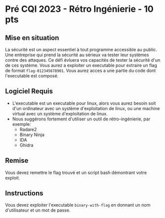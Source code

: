 # Pré CQI 2023 - Rétro Ingénierie - 10 pts

## Mise en situation

La sécurité est un aspect essentiel à tout programme accessible au public. Une entreprise qui prend la sécurité au sérieux va tester leur systèmes contre des attaques. Ce défi évluera vos capacités de tester la sécurité d'un de ces système. Vous aurez a exploiter un executable pour extraire un flag de format `flag-012345678901`. Vous aurez acces a une partie du code dont l'executable est composé.

## Logiciel Requis

* L'executable est un executable pour linux, alors vous aurez besoin soit d'un ordinateur avec un système d'exploitation de linux, ou une machine virtual avec un système d'exploitation de linux.
* Nous suggérons fortement d'utiliser un outil de rétro-ingénierie, par exemple:
  * Radare2
  * Binary Ninja
  * IDA
  * Ghidra

## Remise

Vous devez remettre le flag trouvé et un script bash démontrant votre exploit.

## Instructions

Vous devez exploiter l'executable `binary-with-flag` en donnant un nom d'utilisateur et un mot de passe. 

